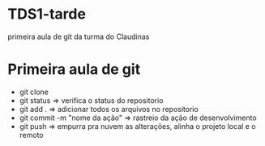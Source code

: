 # TDS1-tarde
primeira aula de git da turma do Claudinas

# Primeira aula de git

- git clone <caminho do repositorio>
- git status => verifica o status do repositorio
- git add . => adicionar todos os arquivos no repositorio
- git commit -m "nome da ação" => rastreio da ação de desenvolvimento
- git push => empurra pra nuvem as alterações, alinha o projeto local e o remoto





